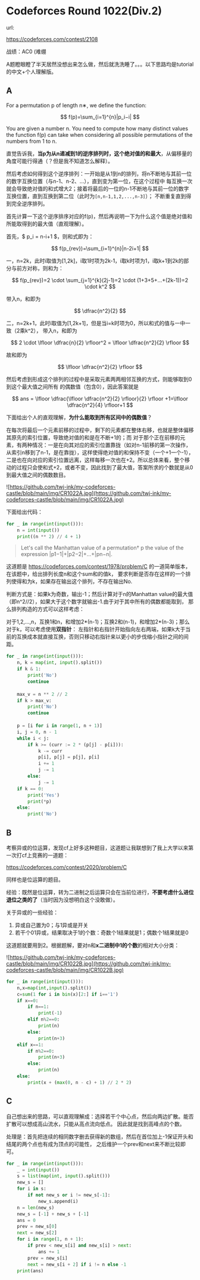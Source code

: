 # Codeforces Round 1022(Div.2)

url:

https://codeforces.com/contest/2108

战绩：AC0 (难绷

A题瞪眼瞪了半天居然没想出来怎么做，然后就洗洗睡了。。。以下思路均是tutorial的中文+个人理解版。

## A

For a permutation p of length n∗, we define the function:

$$ f(p)=\sum_{i=1}^{n}|p_i−i| $$

You are given a number n. You need to compute how many distinct values the function f(p) can take when considering all possible permutations of the numbers from 1 to n.

直觉告诉我，**当p为从n递减到1的逆序排列时，这个绝对值的和最大**，从偏移量的角度可能行得通（？但是我不知道怎么解释）。

然后考虑如何得到这个逆序排列：一开始是从1到n的排列，将n不断地与其前一位的数字互换位置（与n-1、n-2、...），直到变为第一位，在这个过程中
每互换一次就会导致绝对值的和式增大2；接着将最后的一位的n-1不断地与其前一位的数字互换位置，直到互换到第二位（此时为`[n,n-1,1,2,...,n-3]`）；
不断重复直到得到完全逆序排列。

首先计算一下这个逆序排序对应的f(p)，然后再说明一下为什么这个值是绝对值和所能取得到的最大值（直观理解）。

首先，$ p_i = n-i+1 $，则和式即为：

$$ f(p_{rev})=\sum_{i=1}^{n}|n-2i+1| $$

一，n=2k，此时i取值为[1,2k]，i取1时项为2k-1，i取k时项为1，i取k+1到2k的部分与前方对称，则和为：

$$ f(p_{rev})=2 \cdot \sum_{j=1}^{k}(2j-1)=2 \cdot (1+3+5+...+(2k-1))=2 \cdot k^2 $$

带入n，和即为 

$$ \dfrac{n^2}{2} $$

二，n=2k+1，此时i取值为[1,2k+1]，但是当i=k时项为0，所以和式的值与一中一致（2乘k^2），
带入n，和即为 

$$ 2 \cdot \lfloor \dfrac{n}{2} \rfloor^2 = \lfloor \dfrac{n^2}{2} \rfloor $$

故和即为 

$$ \lfloor \dfrac{n^2}{2} \rfloor $$

然后考虑到形成这个排列的过程中是采取元素两两相邻互换的方式，则能够取到0到这个最大值之间所有
的偶数值（包含0），因此答案就是 

$$ ans = \lfloor \dfrac{\lfloor \dfrac{n^2}{2} \rfloor}{2} \rfloor +1=\lfloor \dfrac{n^2}{4} \rfloor+1 $$

下面给出个人的直观理解，**为什么能取到所有区间中的偶数值**？

在每次将最后一个元素前移的过程中，剩下的元素都在整体右移，也就是整体偏移其原先的索引位置，导致绝对值的和是在不断+1的；而
对于那个正在前移的元素，有两种情况：一是在向其对应的索引位置靠拢（如对n-1前移的第一次操作，从索引n移到了n-1，是在靠拢），这样使得绝对值的和保持不变（一个+1一个-1），
二是也在向对应的索引位置远离，这样每移一次也在+2。所以总体来看，整个移动的过程只会使和式+2，或者不变，因此找到了最大值，答案所求的个数就是从0到最大值之间的偶数数目。

![https://github.com/twj-ink/my-codeforces-castle/blob/main/img/CR1022A.jpg](https://github.com/twj-ink/my-codeforces-castle/blob/main/img/CR1022A.jpg)

下面给出代码：

```python
for _ in range(int(input())):
    n = int(input())
    print((n ** 2) // 4 + 1)
```

> Let's call the Manhattan value of a permutation† p the value of the expression |p1−1|+|p2−2|+…+|pn−n|.

这道题是 https://codeforces.com/contest/1978/problem/C 的一道简单版本，在该题中，给出排列长度n和这个sum和的值k，
要求判断是否存在这样的一个排列使得和为k，如果存在输出这个排列，不存在输出No.

判断方式是：如果k为奇数，输出-1；然后计算对于n的Manhattan value的最大值（即n^2//2），如果大于这个数字就输出-1.由于对于其中所有的偶数都能取到，
那么排列构造的方式可以这样考虑：

对于1,2,...,n，互换1和n，和增加2*(n-1)；互换2和(n-1)，和增加2*(n-3)；那么对于k，可以考虑使用**双指针**：
左指针和右指针开始指向左右两端，如果k大于当前的互换成本就直接互换，否则只移动右指针来以更小的步伐缩小指针之间的间距。

```python
for _ in range(int(input())):
    n, k = map(int, input().split())
    if k & 1:
        print('No')
        continue

    max_v = n ** 2 // 2
    if k > max_v:
        print('No')
        continue

    p = [i for i in range(1, n + 1)]
    i, j = 0, n - 1
    while i < j:
        if k >= (curr := 2 * (p[j] - p[i])):
            k -= curr
            p[i], p[j] = p[j], p[i]
            i += 1
            j -= 1
        else:
            j -= 1
    if k == 0:
        print('Yes')
        print(*p)
    else:
        print('No')
```

## B

考察异或的位运算，发现cf上好多这种题目，这道题让我联想到了我上大学以来第一次打cf上竞赛的一道题：

https://codeforces.com/contest/2020/problem/C

同样也是位运算的题目。

经验：既然是位运算，转为二进制之后运算只会在当前位进行，**不要考虑什么进位退位之类的了**（当时因为没想明白这个没敢做）。

关于异或的一些经验：

1. 异或自己置为0；与1异或是开关
2. 若干个01异或，结果取决于1的个数：奇数个1结果就是1；偶数个1结果就是0

这道题就要用到2。根据题解，要对n和**x二进制中1的个数**的相对大小分类：

![https://github.com/twj-ink/my-codeforces-castle/blob/main/img/CR1022B.jpg](https://github.com/twj-ink/my-codeforces-castle/blob/main/img/CR1022B.jpg)

```python
for _ in range(int(input())):
    n,x=map(int,input().split())
    c=sum(1 for i in bin(x)[2:] if i=='1')
    if x==0:
        if n==1:
            print(-1)
        elif n%2==0:
            print(n)
        else:
            print(n+3)
    elif x==1:
        if n%2==0:
            print(n+3)
        else:
            print(n)
    else:
        print(x + (max(0, n - c) + 1) // 2 * 2)
```

## C

自己想出来的思路，可以直观理解成：选择若干个中心点，然后向两边扩散。能否扩散可以想成高山流水，只能从高点流向低点。
因此就是找到高峰点的个数。

处理是：首先把连续的相同数字删去获得新的数组，然后在首位加上-1保证开头和结尾的两个点也有成为顶点的可能性，
之后维护一个prev和next来不断比较即可。

```python
for _ in range(int(input())):
    _ = int(input())
    s = list(map(int, input().split()))
    new_s = []
    for i in s:
        if not new_s or i != new_s[-1]:
            new_s.append(i)
    n = len(new_s)
    new_s = [-1] + new_s + [-1]
    ans = 0
    prev = new_s[0]
    next = new_s[2]
    for i in range(1, n + 1):
        if prev < new_s[i] and new_s[i] > next:
            ans += 1
        prev = new_s[i]
        next = new_s[i + 2] if i != n else -1
    print(ans)
```